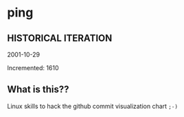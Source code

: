 # ping

## HISTORICAL ITERATION
2001-10-29

Incremented: 1610

## What is this?? 
Linux skills to hack the github commit visualization chart `;-)`
